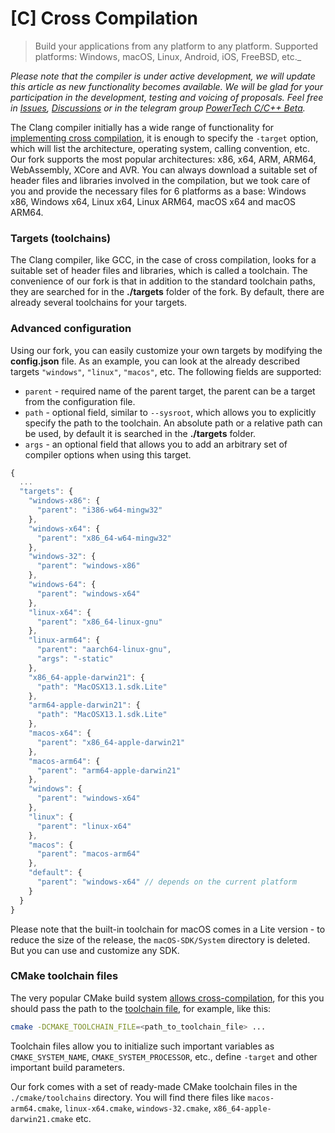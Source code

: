 # [C] Cross Compilation
>Build your applications from any platform to any platform. Supported platforms: Windows, macOS, Linux, Android, iOS, FreeBSD, etc._

*Please note that the compiler is under active development, we will update this article as new functionality becomes available. We will be glad for your participation in the development, testing and voicing of proposals. Feel free in [Issues](https://github.com/powertech-center/clang/issues), [Discussions](https://github.com/powertech-center/clang/discussions) or in the telegram group [PowerTech C/C++ Beta](https://t.me/powercpp_beta).*

The Clang compiler initially has a wide range of functionality for [implementing cross compilation](https://clang.llvm.org/docs/CrossCompilation.html), it is enough to specify the `-target` option, which will list the architecture, operating system, calling convention, etc. Our fork supports the most popular architectures: x86, x64, ARM, ARM64, WebAssembly, XCore and AVR. You can always download a suitable set of header files and libraries involved in the compilation, but we took care of you and provide the necessary files for 6 platforms as a base: Windows x86, Windows x64, Linux x64, Linux ARM64, macOS x64 and macOS ARM64.

### Targets (toolchains)
The Clang compiler, like GCC, in the case of cross compilation, looks for a suitable set of header files and libraries, which is called a toolchain. The convenience of our fork is that in addition to the standard toolchain paths, they are searched for in the **./targets** folder of the fork. By default, there are already several toolchains for your targets.

### Advanced configuration
Using our fork, you can easily customize your own targets by modifying the **config.json** file. As an example, you can look at the already described targets `"windows"`, `"linux"`, `"macos"`, etc. The following fields are supported:
* `parent` - required name of the parent target, the parent can be a target from the configuration file.
* `path` - optional field, similar to `--sysroot`, which allows you to explicitly specify the path to the toolchain. An absolute path or a relative path can be used, by default it is searched in the **./targets** folder.
* `args` - an optional field that allows you to add an arbitrary set of compiler options when using this target.
```javascript
{
  ...
  "targets": {
    "windows-x86": {
      "parent": "i386-w64-mingw32"
    },
    "windows-x64": {
      "parent": "x86_64-w64-mingw32"
    },
    "windows-32": {
      "parent": "windows-x86"
    },
    "windows-64": {
      "parent": "windows-x64"
    },
    "linux-x64": {
      "parent": "x86_64-linux-gnu"
    },
    "linux-arm64": {
      "parent": "aarch64-linux-gnu",
      "args": "-static"
    },
    "x86_64-apple-darwin21": {
      "path": "MacOSX13.1.sdk.Lite"
    },
    "arm64-apple-darwin21": {
      "path": "MacOSX13.1.sdk.Lite"
    },
    "macos-x64": {
      "parent": "x86_64-apple-darwin21"
    },
    "macos-arm64": {
      "parent": "arm64-apple-darwin21"
    },
    "windows": {
      "parent": "windows-x64"
    },
    "linux": {
      "parent": "linux-x64"
    },
    "macos": {
      "parent": "macos-arm64"
    },
    "default": {
      "parent": "windows-x64" // depends on the current platform
    }
  }
}
```
Please note that the built-in toolchain for macOS comes in a Lite version - to reduce the size of the release, the `macOS-SDK/System` directory is deleted. But you can use and customize any SDK.

### CMake toolchain files
The very popular CMake build system [allows cross-compilation](https://cmake.org/cmake/help/book/mastering-cmake/chapter/Cross%20Compiling%20With%20CMake.html), for this you should pass the path to the [toolchain file](https://cmake.org/cmake/help/latest/manual/cmake-toolchains.7.html), for example, like this:
```sh
cmake -DCMAKE_TOOLCHAIN_FILE=<path_to_toolchain_file> ...
```
Toolchain files allow you to initialize such important variables as `CMAKE_SYSTEM_NAME`, `CMAKE_SYSTEM_PROCESSOR`, etc., define `-target` and other important build parameters.

Our fork comes with a set of ready-made CMake toolchain files in the `./cmake/toolchains` directory. You will find there files like `macos-arm64.cmake`, `linux-x64.cmake`, `windows-32.cmake`, `x86_64-apple-darwin21.cmake` etc.